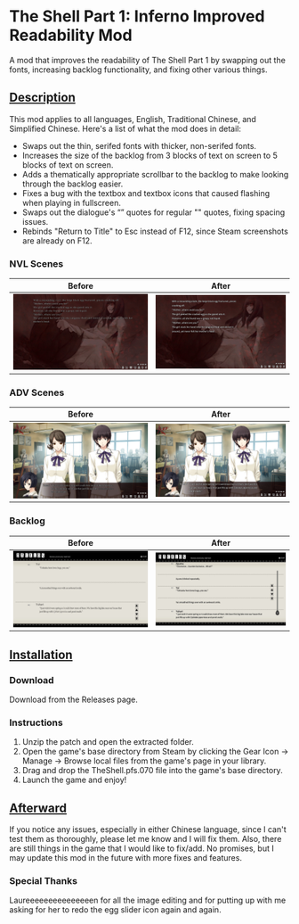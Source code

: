 # The Shell Part 1: Inferno Improved Readability Mod
A mod that improves the readability of The Shell Part 1 by swapping out the fonts, increasing backlog functionality, and fixing other various things.

## <b><ins>Description</ins></b>
This mod applies to all languages, English, Traditional Chinese, and Simplified Chinese. Here's a list of what the mod does in detail:

- Swaps out the thin, serifed fonts with thicker, non-serifed fonts.
- Increases the size of the backlog from 3 blocks of text on screen to 5 blocks of text on screen.
- Adds a thematically appropriate scrollbar to the backlog to make looking through the backlog easier.
- Fixes a bug with the textbox and textbox icons that caused flashing when playing in fullscreen.
- Swaps out the dialogue's “” quotes for regular "" quotes, fixing spacing issues.
- Rebinds "Return to Title" to Esc instead of F12, since Steam screenshots are already on F12.

### NVL Scenes
| Before  | After |
| ------------- | ------------- |
| <img src="original0.jpg" alt="Image of the original game during NVL scene">  | <img src="new0.jpg" alt="Image of the modded game during NVL scene">  |

### ADV Scenes
| Before  | After |
| ------------- | ------------- |
| <img src="original1.jpg" alt="Image of the original game during ADV scene">  | <img src="new1.jpg" alt="Image of the modded game during ADV scene">  |

### Backlog
| Before  | After |
| ------------- | ------------- |
| <img src="original2.jpg" alt="Image of the original game's backlog">  | <img src="new2.jpg" alt="Image of the modded game's backlog">  |

## <b><ins>Installation</ins></b>

### Download
Download from the Releases page.

### Instructions
1. Unzip the patch and open the extracted folder.
2. Open the game's base directory from Steam by clicking the Gear Icon -> Manage -> Browse local files from the game's page in your library.
3. Drag and drop the TheShell.pfs.070 file into the game's base directory.
4. Launch the game and enjoy!

## <b><ins>Afterward</ins></b>
If you notice any issues, especially in either Chinese language, since I can't test them as thoroughly, please let me know and I will fix them. Also, there are still things in the game that I would like to fix/add. No promises, but I may update this mod in the future with more fixes and features.

### Special Thanks
Laureeeeeeeeeeeeeeen for all the image editing and for putting up with me asking for her to redo the egg slider icon again and again.
